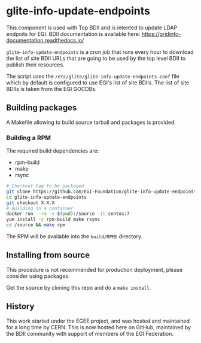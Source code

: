 # glite-info-update-endpoints

This component is used with Top BDII and is intented to update LDAP endpoits for EGI.
BDII documentation is available here: https://gridinfo-documentation.readthedocs.io/

`glite-info-update-endpoints` is a cron job that runs every hour to download
the list of site BDII URLs that are going to be used by the top level
BDII to publish their resources.

The script uses the `/etc/glite/glite-info-update-endpoints.conf` file which
by default is configured to use EGI's list of site BDIIs.
The list of site BDIIs is taken from the EGI GOCDBs.

## Building packages

A Makefile allowing to build source tarball and packages is provided.

### Building a RPM

The required build dependencies are:

- rpm-build
- make
- rsync

```sh
# Checkout tag to be packaged
git clone https://github.com/EGI-Foundation/glite-info-update-endpoints.git
cd glite-info-update-endpoints
git checkout X.X.X
# Building in a container
docker run --rm -v $(pwd):/source -it centos:7
yum install -y rpm-build make rsync
cd /source && make rpm
```

The RPM will be available into the `build/RPMS` directory.

## Installing from source

This procedure is not recommended for production deployment, please consider using packages.

Get the source by cloning this repo and do a `make install`.

## History

This work started under the EGEE project, and was hosted and maintained for a long time by CERN.
This is now hosted here on GitHub, maintained by the BDII community with support of members of the EGI Federation.
